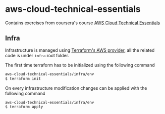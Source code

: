 # aws-cloud-technical-essentials

Contains exercises from coursera's course [AWS Cloud Technical Essentials](https://www.coursera.org/learn/aws-cloud-technical-essentials)

## Infra
Infrastructure is managed using [Terraform's AWS provider](https://registry.terraform.io/providers/hashicorp/aws/latest/docs),
all the related code is under `infra` root folder.

The first time terraform has to be initialized using the following command
```bash
aws-cloud-technical-essentials/infra/env
$ terraform init
```
On every infrastructure modification changes can be applied with the following command
```bash
aws-cloud-technical-essentials/infra/env
$ terraform apply
```
